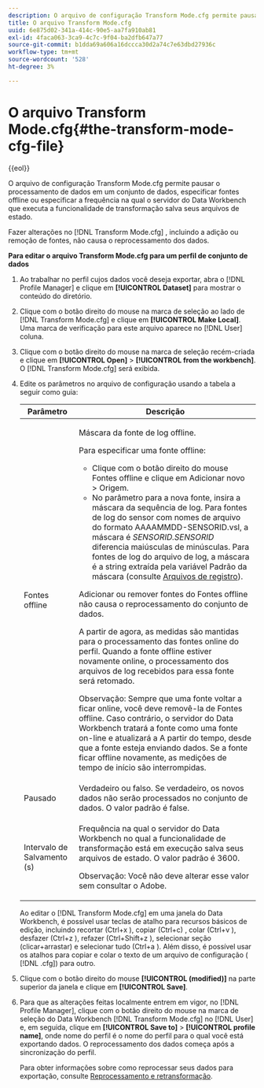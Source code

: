 ```yaml
---
description: O arquivo de configuração Transform Mode.cfg permite pausar o processamento de dados em um conjunto de dados, especificar fontes offline ou especificar a frequência na qual o servidor do Data Workbench que executa a funcionalidade de transformação salva seus arquivos de estado.
title: O arquivo Transform Mode.cfg
uuid: 6e875d02-341a-414c-90e5-aa7fa910ab81
exl-id: 4faca063-3ca9-4c7c-9f04-ba2dfb647a77
source-git-commit: b1dda69a606a16dccca30d2a74c7e63dbd27936c
workflow-type: tm+mt
source-wordcount: '528'
ht-degree: 3%

---
```


# O arquivo Transform Mode.cfg{#the-transform-mode-cfg-file}

{{eol}}

O arquivo de configuração Transform Mode.cfg permite pausar o processamento de dados em um conjunto de dados, especificar fontes offline ou especificar a frequência na qual o servidor do Data Workbench que executa a funcionalidade de transformação salva seus arquivos de estado.

Fazer alterações no [!DNL Transform Mode.cfg] , incluindo a adição ou remoção de fontes, não causa o reprocessamento dos dados.

**Para editar o arquivo Transform Mode.cfg para um perfil de conjunto de dados**

1. Ao trabalhar no perfil cujos dados você deseja exportar, abra o [!DNL Profile Manager] e clique em **[!UICONTROL Dataset]** para mostrar o conteúdo do diretório.
1. Clique com o botão direito do mouse na marca de seleção ao lado de [!DNL Transform Mode.cfg] e clique em **[!UICONTROL Make Local]**. Uma marca de verificação para este arquivo aparece no [!DNL User] coluna.
1. Clique com o botão direito do mouse na marca de seleção recém-criada e clique em **[!UICONTROL Open]** > **[!UICONTROL from the workbench]**. O [!DNL Transform Mode.cfg] será exibida.
1. Edite os parâmetros no arquivo de configuração usando a tabela a seguir como guia:

   <table id="table_9FC00BD54FD8439DA17AEF61AC2ACD50"> 
    <thead> 
    <tr> 
    <th colname="col1" class="entry"> Parâmetro </th> 
    <th colname="col2" class="entry"> Descrição </th> 
    </tr> 
    </thead>
    <tbody> 
    <tr> 
    <td colname="col1"> Fontes offline </td> 
    <td colname="col2"> <p>Máscara da fonte de log offline. </p> <p> Para especificar uma fonte offline: </p> 
    <ul id="ul_B93F945A697C4882ADE420438712B0B0"> 
     <li id="li_617C04FE9F1C4E998394F224CFEA21F3"> Clique com o botão direito do mouse <span class="uicontrol"> Fontes offline</span> e clique em <span class="uicontrol"> Adicionar novo</span> &gt; <span class="uicontrol"> Origem</span>. </li> 
    <li id="li_B263A294D1F14D62BBAA5DBF3B388C38"> No parâmetro para a nova fonte, insira a máscara da sequência de log. Para fontes de log do sensor com nomes de arquivo do formato <span class="filepath"> AAAAMMDD-SENSORID.vsl</span>, a máscara é <i>SENSORID.SENSORID</i> diferencia maiúsculas de minúsculas. Para fontes de log do arquivo de log, a máscara é a string extraída pela variável <span class="wintitle"> Padrão da máscara</span> (consulte <a href="../../../../home/c-dataset-const-proc/c-log-proc-config-file/c-log-sources.md#concept-3d4fb817c057447d90f166b1183b461e"> Arquivos de registro</a>). </li> 
    </ul> <p> Adicionar ou remover fontes do <span class="wintitle"> Fontes offline</span> não causa o reprocessamento do conjunto de dados. </p> <p> A partir de agora, as medidas são mantidas para o processamento das fontes online do perfil. Quando a fonte offline estiver novamente online, o processamento dos arquivos de log recebidos para essa fonte será retomado. </p> <p> <p>Observação: Sempre que uma fonte voltar a ficar online, você deve removê-la de <span class="wintitle"> Fontes offline</span>. Caso contrário, o servidor do Data Workbench tratará a fonte como uma fonte on-line e atualizará a A partir do tempo, desde que a fonte esteja enviando dados. Se a fonte ficar offline novamente, as medições de tempo de início são interrompidas. </p> </p> </td> 
    </tr> 
    <tr> 
    <td colname="col1"> Pausado </td> 
    <td colname="col2"> Verdadeiro ou falso. Se verdadeiro, os novos dados não serão processados no conjunto de dados. O valor padrão é false. </td> 
    </tr> 
    <tr> 
    <td colname="col1"> Intervalo de Salvamento (s) </td> 
    <td colname="col2"> <p>Frequência na qual o servidor do Data Workbench no qual a funcionalidade de transformação está em execução salva seus arquivos de estado. O valor padrão é 3600. </p> <p> <p>Observação: Você não deve alterar esse valor sem consultar o Adobe. </p> </p> </td> 
    </tr> 
    </tbody> 
   </table>

   Ao editar o [!DNL Transform Mode.cfg] em uma janela do Data Workbench, é possível usar teclas de atalho para recursos básicos de edição, incluindo recortar (Ctrl+x ), copiar (Ctrl+c) , colar (Ctrl+v ), desfazer (Ctrl+z ), refazer (Ctrl+Shift+z ), selecionar seção (clicar+arrastar) e selecionar tudo (Ctrl+a ). Além disso, é possível usar os atalhos para copiar e colar o texto de um arquivo de configuração ( [!DNL .cfg]) para outro.

1. Clique com o botão direito do mouse **[!UICONTROL (modified)]** na parte superior da janela e clique em **[!UICONTROL Save]**.
1. Para que as alterações feitas localmente entrem em vigor, no [!DNL Profile Manager], clique com o botão direito do mouse na marca de seleção do Data Workbench [!DNL Transform Mode.cfg] no [!DNL User] e, em seguida, clique em **[!UICONTROL Save to]** > **[!UICONTROL profile name]**, onde nome do perfil é o nome do perfil para o qual você está exportando dados. O reprocessamento dos dados começa após a sincronização do perfil.

   Para obter informações sobre como reprocessar seus dados para exportação, consulte [Reprocessamento e retransformação](../../../../home/c-dataset-const-proc/c-reproc-retrans/c-unst-reproc-retrans.md).

